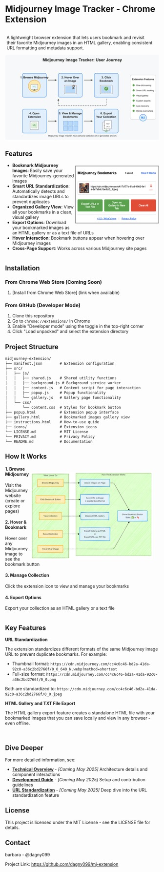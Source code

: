 # Midjourney Image Tracker - Chrome Extension

<p style="padding: 15px 20px 0px 5px;"> A lightweight browser extension that lets users bookmark and revisit their favorite Midjourney images in an HTML gallery, enabling consistent URL formatting and metadata support. <p> 
<img src="./docs/images/mj-extension-user-journey-diagram.png" alt="Extension Architecture Flow" align="center" width="550">


<div style="clear:both;"></div>

## Features
<img src="./docs/images/screenshot_popup_1_bookmarked.png" alt="Extension Pop-up Window" align="right" width="275" style="padding: 10px 0px 15px 0px;">

- **Bookmark Midjourney Images**: Easily save your favorite Midjourney-generated images
- **Smart URL Standardization**: Automatically detects and standardizes image URLs to prevent duplicates
- **Organized Gallery View**: View all your bookmarks in a clean, visual gallery
- **Export Options**: Download your bookmarked images as an HTML gallery or as a text file of URLs
- **Hover Interaction**: Bookmark buttons appear when hovering over Midjourney images
- **Cross-Page Support**: Works across various Midjourney site pages

<div style="clear:both;"></div>

## Installation

### From Chrome Web Store (Coming Soon)
1. [Install from Chrome Web Store] (link when available)

### From GitHub (Developer Mode)
1. Clone this repository
2. Go to `chrome://extensions/` in Chrome
3. Enable "Developer mode" using the toggle in the top-right corner
4. Click "Load unpacked" and select the extension directory

## Project Structure

```
midjourney-extension/
├── manifest.json        # Extension configuration
├── src/
│   ├── js/
│   │   ├── shared.js    # Shared utility functions
│   │   ├── background.js # Background service worker
│   │   ├── content.js   # Content script for page interaction
│   │   ├── popup.js     # Popup functionality
│   │   └── gallery.js   # Gallery page functionality
│   └── css/
│       └── content.css  # Styles for bookmark button
├── popup.html           # Extension popup interface
├── gallery.html         # Bookmarked images gallery view
├── instructions.html    # How-to-use guide
├── icons/               # Extension icons
└── LICENSE.md           # MIT License
└── PRIVACY.md           # Privacy Policy
└── README.md            # Documentation
```

## How It Works
<img src="./docs/images/mj-extension-simple-user-flow-v1.png" alt="User Interaction Flow" width="400" align="right" style="padding: 20px 20px 0px 0px;">

#### 1. Browse Midjourney
Visit the Midjourney website (create or explore pages)  

#### 2. Hover & Bookmark
Hover over any Midjourney image to see the bookmark button  

#### 3. Manage Collection
Click the extension icon to view and manage your bookmarks  

#### 4. Export Options
Export your collection as an HTML gallery or a text file   

<div style="clear:both;"></div>

## Key Features

**URL Standardization**  

The extension standardizes different formats of the same Midjourney image URL to prevent duplicate bookmarks. For example:

- Thumbnail format: `https://cdn.midjourney.com/cc4c6c46-bd2a-41da-92c0-a36c2bd2766f/0_0_640_N.webp?method=shortest`
- Full-size format: `https://cdn.midjourney.com/cc4c6c46-bd2a-41da-92c0-a36c2bd2766f/0_0.png`

Both are standardized to: `https://cdn.midjourney.com/cc4c6c46-bd2a-41da-92c0-a36c2bd2766f/0_0.jpeg`

**HTML Gallery and TXT File Export**  

The HTML gallery export feature creates a standalone HTML file with your bookmarked images that you can save locally and view in any browser - even offline.

<br>

## Dive Deeper

For more detailed information, see:

- **[Technical Overview]()** - *[Coming May 2025]* Architecture details and component interactions
- **[Development Guide]()** - *[Coming May 2025]* Setup and contribution guidelines
- **[URL Standardization]()** - *[Coming May 2025]* Deep dive into the URL standardization feature

## License

This project is licensed under the MIT License - see the LICENSE file for details.

## Contact

barbara - @dagny099

Project Link: https://github.com/dagny099/mj-extension